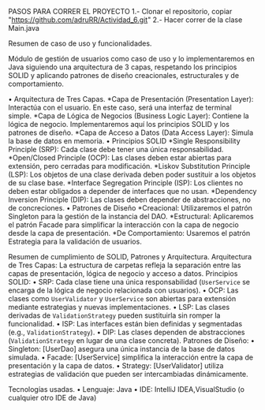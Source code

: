 PASOS PARA CORRER EL PROYECTO 
1.- Clonar el repositorio, copiar "https://github.com/adruRR/Actividad_6.git"
2.- Hacer correr de la clase Main.java

Resumen de caso de uso y funcionalidades.

Módulo de gestión de usuarios como caso de uso y lo implementaremos en Java siguiendo una arquitectura de 3 capas, respetando los principios SOLID y aplicando patrones de diseño creacionales, estructurales y de comportamiento.

•	Arquitectura de Tres Capas.
	*Capa de Presentación (Presentation Layer): Interactúa con el usuario. En este caso, será una interfaz de terminal simple.
	*Capa de Lógica de Negocios (Business Logic Layer): Contiene la lógica de negocio. Implementaremos aquí los principios SOLID y los patrones de diseño.
	*Capa de Acceso a Datos (Data Access Layer): Simula la base de datos en memoria.
•	Principios SOLID
	*Single Responsibility Principle (SRP): Cada clase debe tener una única responsabilidad.
	*Open/Closed Principle (OCP): Las clases deben estar abiertas para extensión, pero cerradas para modificación.
	*Liskov Substitution Principle (LSP): Los objetos de una clase derivada deben poder sustituir a los objetos de su clase base.
	*Interface Segregation Principle (ISP): Los clientes no deben estar obligados a depender de interfaces que no usan.
	*Dependency Inversion Principle (DIP): Las clases deben depender de abstracciones, no de concreciones.
•	Patrones de Diseño
	*Creacional: Utilizaremos el patrón Singleton para la gestión de la instancia del DAO.
	*Estructural: Aplicaremos el patrón Facade para simplificar la interacción con la capa de negocio desde la capa de presentación.
	*De Comportamiento: Usaremos el patrón Estrategia para la validación de usuarios.

Resumen de cumplimiento de SOLID, Patrones y Arquitectura.
Arquitectura de Tres Capas: La estructura de carpetas refleja la separación entre las capas de presentación, lógica de negocio y acceso a datos.
Principios SOLID:
•	SRP: Cada clase tiene una única responsabilidad (`UserService` se encarga de la lógica de     negocio relacionada con usuarios).
•	OCP: Las clases como `UserValidator` y `UserService` son abiertas para extensión mediante estrategias y nuevas implementaciones.
•	LSP: Las clases derivadas de `ValidationStrategy` pueden sustituirla sin romper la funcionalidad.
•	ISP: Las interfaces están bien definidas y segmentadas (e.g., `ValidationStrategy`).
•	DIP: Las clases dependen de abstracciones (`ValidationStrategy` en lugar de una clase concreta).
Patrones de Diseño:
•	Singleton: [UserDao] asegura una única instancia de la base de datos simulada.
•	Facade: [UserService] simplifica la interacción entre la capa de presentación y la capa de datos.
•	Strategy: [UserValidator] utiliza estrategias de validación que pueden ser intercambiadas dinámicamente.

 Tecnologías usadas.
•	Lenguaje: Java
•	IDE: IntelliJ IDEA,VisualStudio (o cualquier otro IDE de Java)

